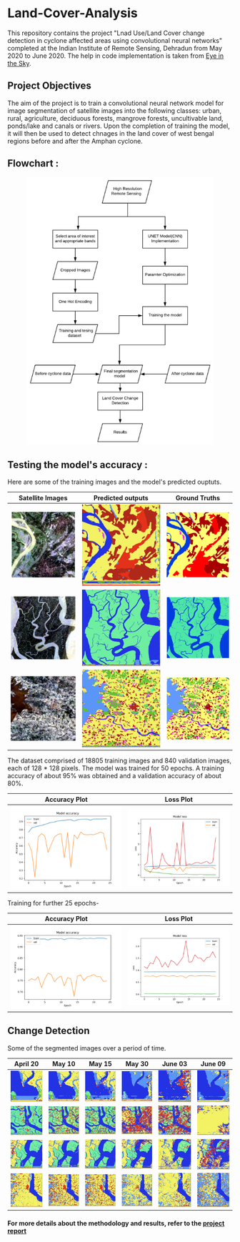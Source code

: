 # Land-Cover-Analysis

This repository contains the project "Lnad Use/Land Cover change detection in cyclone affected areas using convolutional neural networks" completed at the Indian Institute of Remote Sensing, Dehradun from May 2020 to June 2020. The help in code implementation is taken from [Eye in the Sky](https://github.com/manideep2510/eye-in-the-sky).

## Project Objectives

The aim of the project is to train a convolutional neural network model for image segmentation of satellite images into the following classes: urban, rural, agriculture, deciduous forests, mangrove forests, uncultivable land, ponds/lake and canals or rivers. Upon the completion of training the model, it will then be used to detect chnages in the land cover of west bengal regions before and after the Amphan cyclone.

## Flowchart :

<p align="center">
    <img src="images/flowchart.png" height=600 />
</p>

## Testing the model's accuracy :

Here are some of the training images and the model's predicted ouptuts.

|    Satellite Images    | Predicted outputs  |     Ground Truths     |
| :--------------------: | :----------------: | :-------------------: |
| ![](images/sat-2.png)  | ![](images/2.jpg)  | ![](images/gt-2.png)  |
| ![](images/sat-14.png) | ![](images/14.jpg) | ![](images/gt-14.png) |
| ![](images/sat-22.png) | ![](images/22.jpg) | ![](images/gt-22.png) |

The dataset comprised of 18805 training images and 840 validation images, each of 128 \* 128 pixels. The model was trained for 50 epochs.
A training accuracy of about 95% was obtained and a validation accuracy of about 80%.

|            Accuracy Plot             |            Loss Plot             |
| :----------------------------------: | :------------------------------: |
| ![](images/plots/Accuracy_Plot2.png) | ![](images/plots/Loss_Plot2.png) |

Training for further 25 epochs-

|            Accuracy Plot            |            Loss Plot            |
| :---------------------------------: | :-----------------------------: |
| ![](images/plots/Accuracy_Plot.png) | ![](images/plots/Loss_Plot.png) |

## Change Detection

Some of the segmented images over a period of time.

|          April 20           |           May 10            |           May 15            |           May 30            |           June 03           |           June 09           |
| :-------------------------: | :-------------------------: | :-------------------------: | :-------------------------: | :-------------------------: | :-------------------------: |
| ![](images/apr20/out2.jpg)  | ![](images/may10/out2.jpg)  | ![](images/may15/out2.jpg)  | ![](images/may30/out2.jpg)  | ![](images/jun03/out2.jpg)  | ![](images/jun09/out2.jpg)  |
| ![](images/apr20/out16.jpg) | ![](images/may10/out16.jpg) | ![](images/may15/out16.jpg) | ![](images/may30/out16.jpg) | ![](images/jun03/out16.jpg) | ![](images/jun09/out16.jpg) |
| ![](images/apr20/out17.jpg) | ![](images/may10/out17.jpg) | ![](images/may15/out17.jpg) | ![](images/may30/out17.jpg) | ![](images/jun03/out17.jpg) | ![](images/jun09/out17.jpg) | ! |
| ![](images/apr20/out25.jpg) | ![](images/may10/out25.jpg) | ![](images/may15/out25.jpg) | ![](images/may30/out25.jpg) | ![](images/jun03/out25.jpg) | ![](images/jun09/out25.jpg) | ! |

#### For more details about the methodology and results, refer to the [project report](Report.pdf)
